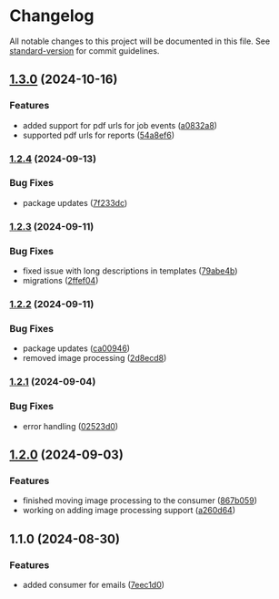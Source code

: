 # Changelog

All notable changes to this project will be documented in this file. See [standard-version](https://github.com/conventional-changelog/standard-version) for commit guidelines.

## [1.3.0](https://github.com/CandeeGenerations/nk-consumer/compare/v1.2.4...v1.3.0) (2024-10-16)

### Features

- added support for pdf urls for job events ([a0832a8](https://github.com/CandeeGenerations/nk-consumer/commit/a0832a80aad0f0da68c8d44c2c5e39fbe17c6ee0))
- supported pdf urls for reports ([54a8ef6](https://github.com/CandeeGenerations/nk-consumer/commit/54a8ef6b294eff0eb6b2997c5967bdff923c31fe))

### [1.2.4](https://github.com/CandeeGenerations/nk-consumer/compare/v1.2.3...v1.2.4) (2024-09-13)

### Bug Fixes

- package updates ([7f233dc](https://github.com/CandeeGenerations/nk-consumer/commit/7f233dc8e2c49c405be7acccfd3ff7cbc72e662f))

### [1.2.3](https://github.com/CandeeGenerations/nk-consumer/compare/v1.2.2...v1.2.3) (2024-09-11)

### Bug Fixes

- fixed issue with long descriptions in templates ([79abe4b](https://github.com/CandeeGenerations/nk-consumer/commit/79abe4bad6f40f44652d9ce5481c877bae8be7bb))
- migrations ([2ffef04](https://github.com/CandeeGenerations/nk-consumer/commit/2ffef044b09c6f40c53fcc370c65265025965f1b))

### [1.2.2](https://github.com/CandeeGenerations/nk-consumer/compare/v1.2.1...v1.2.2) (2024-09-11)

### Bug Fixes

- package updates ([ca00946](https://github.com/CandeeGenerations/nk-consumer/commit/ca0094680da247997330952db8d3fca371bc21c3))
- removed image processing ([2d8ecd8](https://github.com/CandeeGenerations/nk-consumer/commit/2d8ecd8755f4c3c431ba9d6a1d16e23c5996e2ec))

### [1.2.1](https://github.com/CandeeGenerations/nk-consumer/compare/v1.2.0...v1.2.1) (2024-09-04)

### Bug Fixes

- error handling ([02523d0](https://github.com/CandeeGenerations/nk-consumer/commit/02523d04d28192eed89ff6571e1774242540cc35))

## [1.2.0](https://github.com/CandeeGenerations/nk-consumer/compare/v1.1.0...v1.2.0) (2024-09-03)

### Features

- finished moving image processing to the consumer ([867b059](https://github.com/CandeeGenerations/nk-consumer/commit/867b05933dfbcb37f7fe11da27385bcd6032b84b))
- working on adding image processing support ([a260d64](https://github.com/CandeeGenerations/nk-consumer/commit/a260d64cbf62dd70641f4374c12f14ff3af85f9f))

## 1.1.0 (2024-08-30)

### Features

- added consumer for emails ([7eec1d0](https://github.com/CandeeGenerations/nk-consumer/commit/7eec1d0afe5c4675dca6f05f20bc274fa3960346))

